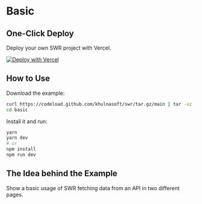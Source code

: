 # Basic

## One-Click Deploy

Deploy your own SWR project with Vercel.

[![Deploy with Vercel](https://vercel.com/button)](https://vercel.com/new/clone?s=https://github.com/khulnasoft/swr/tree/main/examples/basic)

## How to Use

Download the example:

```bash
curl https://codeload.github.com/khulnasoft/swr/tar.gz/main | tar -xz --strip=2 swr-main/examples/basic
cd basic
```

Install it and run:

```bash
yarn
yarn dev
# or
npm install
npm run dev
```

## The Idea behind the Example

Show a basic usage of SWR fetching data from an API in two different pages.
